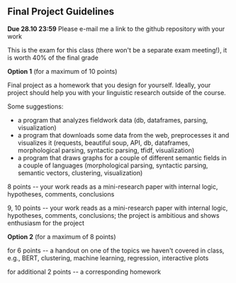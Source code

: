 ## Final Project Guidelines

**Due 28.10 23:59** Please e-mail me a link to the github repository with your work

This is the exam for this class (there won't be a separate exam meeting!), it is worth 40% of the final grade

**Option 1** (for a maximum of 10 points)

Final project as a homework that you design for yourself. Ideally, your project should help you with your linguistic research outside of the course.

Some suggestions:

* a program that analyzes fieldwork data (db, dataframes, parsing, visualization)
* a program that downloads some data from the web, preprocesses it and visualizes it (requests, beautiful soup, API, db, dataframes, morphological parsing, syntactic parsing, tfidf, visualization)
* a program that draws graphs for a couple of different semantic fields in a couple of languages (morphological parsing, syntactic parsing, semantic vectors, clustering, visualization)

8 points -- your work reads as a mini-research paper with internal logic, hypotheses, comments, conclusions

9, 10 points -- your work reads as a mini-research paper with internal logic, hypotheses, comments, conclusions; the project is ambitious and shows enthusiasm for the project

**Option 2** (for a maximum of 8 points)

for 6 points -- a handout on one of the topics we haven't covered in class, e.g., BERT, clustering, machine learning, regression, interactive plots

for additional 2 points -- a corresponding homework




